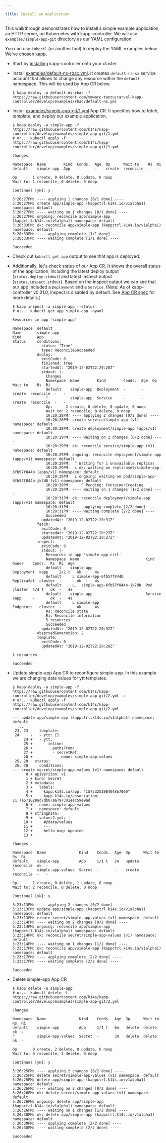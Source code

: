 ```yaml
---

title: Install an Application
---
```


This walkthrough demonstrates how to install a simple example application, an HTTP server, on Kubernetes with kapp-controller. We will use `examples/simple-app-git` directory as our YAML configuration. 

You can use `kubectl` (or another tool) to deploy the YAML examples below. We've chosen [kapp](/kapp).

- Start by [installing](install.md) kapp-controller onto your cluster

- Install [examples/default-ns-rbac.yml](https://github.com/vmware-tanzu/carvel-kapp-controller/blob/develop/examples/rbac/default-ns.yml). It creates `default-ns-sa` service account that allows to change any
  resource within the `default` namespace. This will be used by App CR below.

  ```bash-plain
  $ kapp deploy -a default-ns-rbac -f https://raw.githubusercontent.com/vmware-tanzu/carvel-kapp-controller/develop/examples/rbac/default-ns.yml
  ```

- Install [examples/simple-app-git/1.yml](https://github.com/vmware-tanzu/carvel-kapp-controller/blob/develop/examples/simple-app-git/1.yml) App CR. It specifies how to fetch, template, and deploy our example application.

  ```bash-plain
  $ kapp deploy -a simple-app -f https://raw.githubusercontent.com/k14s/kapp-controller/develop/examples/simple-app-git/1.yml
  # or... kubectl apply -f https://raw.githubusercontent.com/k14s/kapp-controller/develop/examples/simple-app-git/1.yml

  Changes

  Namespace  Name        Kind  Conds.  Age  Op      Wait to    Rs  Ri
  default    simple-app  App   -       -    create  reconcile  -   -

  Op:      1 create, 0 delete, 0 update, 0 noop
  Wait to: 1 reconcile, 0 delete, 0 noop

  Continue? [yN]: y

  5:20:27PM: ---- applying 1 changes [0/1 done] ----
  5:20:27PM: create app/simple-app (kappctrl.k14s.io/v1alpha1) namespace: default
  5:20:27PM: ---- waiting on 1 changes [0/1 done] ----
  5:20:27PM: ongoing: reconcile app/simple-app (kappctrl.k14s.io/v1alpha1) namespace: default
  5:20:33PM: ok: reconcile app/simple-app (kappctrl.k14s.io/v1alpha1) namespace: default
  5:20:33PM: ---- applying complete [1/1 done] ----
  5:20:33PM: ---- waiting complete [1/1 done] ----

  Succeeded
  ```

- Check out `kubectl get app` output to see that app is deployed.

- Additionally, let's check status of our App CR. It shows the overall status of the application, including the latest deploy output (`status.deploy.stdout`) and latest inspect output (`status.inspect.stdout`). Based on the inspect output we can see that our app included a `Deployment` and a `Service`. (Note: As of kapp-controller v0.31.0, inspect is disabled by default. See [App CR spec](app-spec.md) for more details.)

  ```bash-plain
  $ kapp inspect -a simple-app --status
  # or... kubectl get app simple-app -oyaml

  Resources in app 'simple-app'

  Namespace  default
  Name       simple-app
  Kind       App
  Status     conditions:
             - status: "True"
               type: ReconcileSucceeded
             deploy:
               exitCode: 0
               finished: true
               startedAt: "2019-12-02T22:20:28Z"
               stdout: |-
                 Changes
                 Namespace  Name        Kind        Conds.  Age  Op      Wait to    Rs  Ri
                 default    simple-app  Deployment  -       -    create  reconcile  -   -
                 ^          simple-app  Service     -       -    create  reconcile  -   -
                 Op:      2 create, 0 delete, 0 update, 0 noop
                 Wait to: 2 reconcile, 0 delete, 0 noop
                 10:20:28PM: ---- applying 2 changes [0/2 done] ----
                 10:20:28PM: create service/simple-app (v1) namespace: default
                 10:20:28PM: create deployment/simple-app (apps/v1) namespace: default
                 10:20:29PM: ---- waiting on 2 changes [0/2 done] ----
                 10:20:29PM: ok: reconcile service/simple-app (v1) namespace: default
                 10:20:29PM: ongoing: reconcile deployment/simple-app (apps/v1) namespace: default
                 10:20:29PM:  ^ Waiting for 1 unavailable replicas
                 10:20:29PM:  L ok: waiting on replicaset/simple-app-6fb57f844b (apps/v1) namespace: default
                 10:20:29PM:  L ongoing: waiting on pod/simple-app-6fb57f844b-jk7d8 (v1) namespace: default
                 10:20:29PM:     ^ Pending: ContainerCreating
                 10:20:29PM: ---- waiting on 1 changes [1/2 done] ----
                 10:20:31PM: ok: reconcile deployment/simple-app (apps/v1) namespace: default
                 10:20:31PM: ---- applying complete [2/2 done] ----
                 10:20:31PM: ---- waiting complete [2/2 done] ----
                 Succeeded
               updatedAt: "2019-12-02T22:20:31Z"
             fetch:
               exitCode: 0
               startedAt: "2019-12-02T22:20:27Z"
               updatedAt: "2019-12-02T22:20:27Z"
             inspect:
               exitCode: 0
               stdout: |-
                 Resources in app 'simple-app-ctrl'
                 Namespace  Name                              Kind        Owner    Conds.  Rs  Ri  Age
                 default    simple-app                        Deployment  kapp     2/2 t   ok  -   4s
                 default     L simple-app-6fb57f844b          ReplicaSet  cluster  -       ok  -   4s
                 default     L.. simple-app-6fb57f844b-jk7d8  Pod         cluster  4/4 t   ok  -   4s
                 default    simple-app                        Service     kapp     -       ok  -   4s
                 default     L simple-app                     Endpoints   cluster  -       ok  -   4s
                 Rs: Reconcile state
                 Ri: Reconcile information
                 5 resources
                 Succeeded
               updatedAt: "2019-12-02T22:20:32Z"
             observedGeneration: 2
             template:
               exitCode: 0
               updatedAt: "2019-12-02T22:20:28Z"

  1 resources

  Succeeded
  ```

- Update simple-app App CR to reconfigure simple-app. In this example we are changing data values for ytt templates.

  ```bash-plain
  $ kapp deploy -a simple-app -f https://raw.githubusercontent.com/k14s/kapp-controller/develop/examples/simple-app-git/2.yml -c
  # or... kubectl apply -f https://raw.githubusercontent.com/k14s/kapp-controller/develop/examples/simple-app-git/2.yml

  --- update app/simple-app (kappctrl.k14s.io/v1alpha1) namespace: default
    ...
   23, 23     template:
   24     -   - ytt: {}
       24 +   - ytt:
       25 +       inline:
       26 +         pathsFrom:
       27 +         - secretRef:
       28 +             name: simple-app-values
   25, 29   status:
   26, 30     conditions:
  --- create secret/simple-app-values (v1) namespace: default
        0 + apiVersion: v1
        1 + kind: Secret
        2 + metadata:
        3 +   labels:
        4 +     kapp.k14s.io/app: "1575325198404867000"
        5 +     kapp.k14s.io/association: v1.7a671029ad7db07aa797301eac59e9ad
        6 +   name: simple-app-values
        7 +   namespace: default
        8 + stringData:
        9 +   values2.yml: |
       10 +     #@data/values
       11 +     ---
       12 +     hello_msg: updated
       13 +

  Changes

  Namespace  Name               Kind    Conds.  Age  Op      Wait to    Rs  Ri
  default    simple-app         App     1/1 t   2m   update  reconcile  ok  -
  ^          simple-app-values  Secret  -       -    create  reconcile  -   -

  Op:      1 create, 0 delete, 1 update, 0 noop
  Wait to: 2 reconcile, 0 delete, 0 noop

  Continue? [yN]: y

  5:23:13PM: ---- applying 2 changes [0/2 done] ----
  5:23:13PM: update app/simple-app (kappctrl.k14s.io/v1alpha1) namespace: default
  5:23:13PM: create secret/simple-app-values (v1) namespace: default
  5:23:14PM: ---- waiting on 2 changes [0/2 done] ----
  5:23:14PM: ongoing: reconcile app/simple-app (kappctrl.k14s.io/v1alpha1) namespace: default
  5:23:14PM: ok: reconcile secret/simple-app-values (v1) namespace: default
  5:23:14PM: ---- waiting on 1 changes [1/2 done] ----
  5:23:17PM: ok: reconcile app/simple-app (kappctrl.k14s.io/v1alpha1) namespace: default
  5:23:17PM: ---- applying complete [2/2 done] ----
  5:23:17PM: ---- waiting complete [2/2 done] ----

  Succeeded
  ```

- Delete simple-app App CR

  ```bash-plain
  $ kapp delete -a simple-app
  # or... kubectl delete -f https://raw.githubusercontent.com/k14s/kapp-controller/develop/examples/simple-app-git/2.yml

  Changes

  Namespace  Name               Kind    Conds.  Age  Op      Wait to  Rs  Ri
  default    simple-app         App     1/1 t   6m   delete  delete   ok  -
  ^          simple-app-values  Secret  -       3m   delete  delete   ok  -

  Op:      0 create, 2 delete, 0 update, 0 noop
  Wait to: 0 reconcile, 2 delete, 0 noop

  Continue? [yN]: y

  5:26:25PM: ---- applying 2 changes [0/2 done] ----
  5:26:25PM: delete secret/simple-app-values (v1) namespace: default
  5:26:25PM: delete app/simple-app (kappctrl.k14s.io/v1alpha1) namespace: default
  5:26:26PM: ---- waiting on 2 changes [0/2 done] ----
  5:26:26PM: ok: delete secret/simple-app-values (v1) namespace: default
  5:26:26PM: ongoing: delete app/simple-app (kappctrl.k14s.io/v1alpha1) namespace: default
  5:26:26PM: ---- waiting on 1 changes [1/2 done] ----
  5:26:30PM: ok: delete app/simple-app (kappctrl.k14s.io/v1alpha1) namespace: default
  5:26:30PM: ---- applying complete [2/2 done] ----
  5:26:30PM: ---- waiting complete [2/2 done] ----

  Succeeded
  ```
